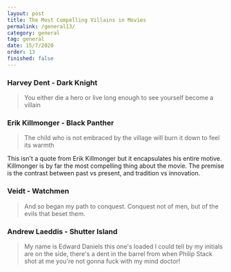 ```yaml
---
layout: post
title: The Most Compelling Villains in Movies
permalink: /general13/
category: general
tag: general
date: 15/7/2020
order: 13
finished: false
---
```


### Harvey Dent - Dark Knight

> You either die a hero or live long enough to see yourself become a villain


### Erik Killmonger - Black Panther

> The child who is not embraced by the village will burn it down to feel its warmth

This isn't a quote from Erik Killmonger but it encapsulates his entire motive. Killmonger is by far the most compelling thing about the movie. The premise is the contrast between past vs present, and tradition vs innovation.

### Veidt - Watchmen

> And so began my path to conquest. Conquest not of men, but of the evils that beset them.


### Andrew Laeddis - Shutter Island

> My name is Edward Daniels this one's loaded I could tell by my initials are on the side, there's a dent in the barrel from when Philip Stack shot at me you're not gonna fuck with my mind doctor!

###
